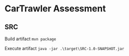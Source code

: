 # CarTrawler Assessment

## SRC

Build artifact `mvn package`

Execute artifact `java -jar .\target\SRC-1.0-SNAPSHOT.jar`